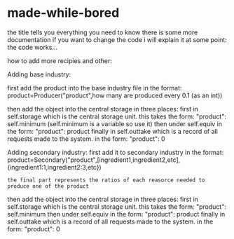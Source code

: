 # made-while-bored
the title tells you everything you need to know
there is some more documentation if you want to change the code 
i will explain it at some point:
  the code works...

how to add more recipies and other:



Adding base industry:

first add the product into the base industry file in the format:
    product=Producer("product",how many are produced every 0.1 (as an int))

then add the object into the central storage in three places:
    first in self.storage which is the central storage unit. this takes the form:
        "product": self.minimum
            (self.minimum is a variable so use it)
    then under self.equiv in the form:
        "product": product
    finally in self.outtake which is a record of all requests made to the system. in the form:
        "product": 0

Adding secondary industry:
first add it to secondary industry in the format:
    product=Secondary("product",[ingredient1,ingredient2,etc],{ingredient1:1,ingredient2:3,etc})

    the final part represents the ratios of each reasorce needed to produce one of the product

then add the object into the central storage in three places:
    first in self.storage which is the central storage unit. this takes the form:
        "product": self.minimum
    then under self.equiv in the form:
        "product": product
    finally in self.outtake which is a record of all requests made to the system. in the form:
        "product": 0
